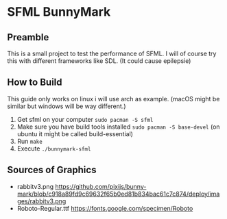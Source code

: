 # SFML BunnyMark
## Preamble
This is a small project to test the performance of SFML.
I will of course try this with different frameworks like SDL.
(It could cause epilepsie)

## How to Build
This guide only works on linux i will use arch as example. (macOS might be similar but windows will be way different.)
1. Get sfml on your computer `sudo pacman -S sfml`
2. Make sure you have build tools installed `sudo pacman -S base-devel` (on ubuntu it might be called build-essential)
3. Run `make`
4. Execute `./bunnymark-sfml`

## Sources of Graphics
- rabbitv3.png https://github.com/pixijs/bunny-mark/blob/c918a89fd9c69632f65b0ed81b834bac61c7c874/deploy/images/rabbitv3.png
- Roboto-Regular.ttf https://fonts.google.com/specimen/Roboto